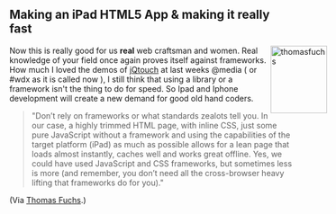 <article><h2>Making an iPad HTML5 App & making it really fast</h2><p><img src="http://wnas.nl/user/files/thomasfuchs_20100615070731.png" alt="thomasfuchs" title="thomasfuchs.png" border="0" width="100" height="120" style="float:right;margin-right:-60px" />Now this is really good for us <strong>real</strong> web craftsman and women. Real knowledge of your field once again proves itself against frameworks. How much I loved the demos of <a href="http://jqtouch.com/">jQtouch</a> at last weeks @media ( or #wdx as it is called now ), I still think that using a library or a framework isn't the thing to do for speed. So Ipad and Iphone development will create a new demand for good old hand coders.</p><blockquote><p>"Don’t rely on frameworks or what standards zealots tell you. In our case, a highly trimmed HTML page, with inline CSS, just some pure JavaScript without a framework and using the capabilities of the target platform (iPad) as much as possible allows for a lean page that loads almost instantly, caches well and works great offline. Yes, we could have used JavaScript and CSS frameworks, but sometimes less is more (and remember, you don’t need all the cross-browser heavy lifting that frameworks do for you)."</p></blockquote><p>(Via <a href="http://mir.aculo.us/2010/06/04/making-an-ipad-html5-app-making-it-really-fast/">Thomas Fuchs</a>.)</p></article>